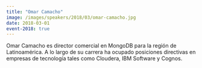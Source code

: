 ```yaml
---
title: "Omar Camacho"
image: /images/speakers/2018/03/omar-camacho.jpg
date: 2018-03-01
event-2018: true
---
```


Omar Camacho es director comercial en MongoDB para la región de Latinoamérica. A lo largo de su carrera ha ocupado posiciones directivas en empresas de tecnología tales como Cloudera, IBM Software y Cognos.